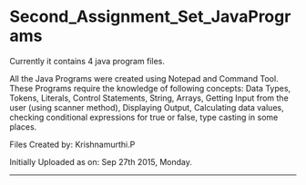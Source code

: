 # Second_Assignment_Set_JavaPrograms
Currently it contains 4 java program files.


All the Java Programs were created using Notepad and Command Tool. 
These Programs require the knowledge of following concepts: Data Types, Tokens, Literals, Control Statements, String, 
Arrays, Getting Input from the user (using scanner method), Displaying Output, Calculating data values, checking conditional expressions for 
true or false, type casting in some places.

Files Created by: Krishnamurthi.P

Initially Uploaded as on: Sep 27th 2015, Monday.

---------------------------------------------------
